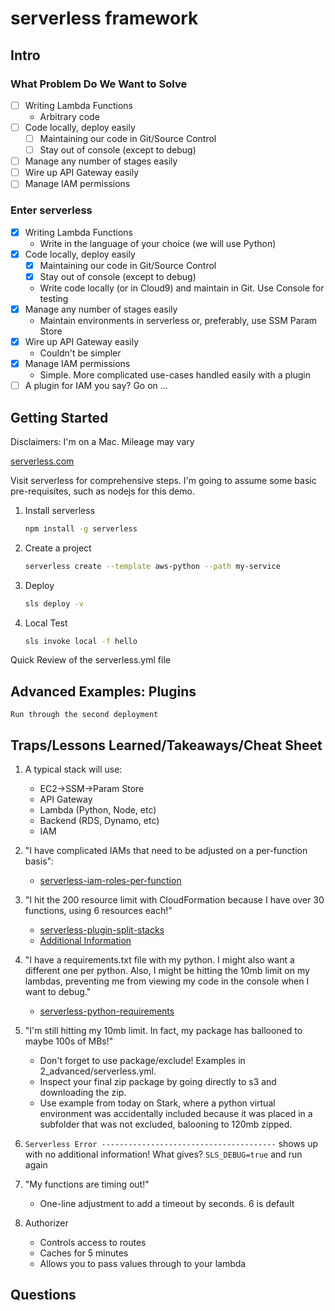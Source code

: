# serverless framework

## Intro

### What Problem Do We Want to Solve

- [ ] Writing Lambda Functions
  - Arbitrary code
- [ ] Code locally, deploy easily
  - [ ] Maintaining our code in Git/Source Control
  - [ ] Stay out of console (except to debug)
- [ ] Manage any number of stages easily
- [ ] Wire up API Gateway easily
- [ ] Manage IAM permissions

### Enter serverless

- [x] Writing Lambda Functions
  - Write in the language of your choice (we will use Python)
- [x] Code locally, deploy easily
  - [x] Maintaining our code in Git/Source Control
  - [x] Stay out of console (except to debug)
  - Write code locally (or in Cloud9) and maintain in Git. Use Console for testing
- [x] Manage any number of stages easily
  - Maintain environments in serverless or, preferably, use SSM Param Store
- [x] Wire up API Gateway easily
  - Couldn't be simpler
- [x] Manage IAM permissions
  - Simple. More complicated use-cases handled easily with a plugin
- [ ] A plugin for IAM you say? Go on ...

## Getting Started

Disclaimers: I'm on a Mac. Mileage may vary

[serverless.com](serverless.com)

Visit serverless for comprehensive steps. I'm going to assume some basic pre-requisites, such as nodejs for this demo.

1. Install serverless
    ```bash
    npm install -g serverless
    ```
2. Create a project
    ```bash
    serverless create --template aws-python --path my-service
    ```
3. Deploy
    ```bash
    sls deploy -v
    ```
4. Local Test
    ```bash
    sls invoke local -f hello
    ```

Quick Review of the serverless.yml file

## Advanced Examples: Plugins

    Run through the second deployment

## Traps/Lessons Learned/Takeaways/Cheat Sheet

1. A typical stack will use:
    - EC2->SSM->Param Store
    - API Gateway
    - Lambda (Python, Node, etc)
    - Backend (RDS, Dynamo, etc)
    - IAM
2. "I have complicated IAMs that need to be adjusted on a per-function basis":
    - [serverless-iam-roles-per-function](https://www.npmjs.com/package/serverless-iam-roles-per-function)
3. "I hit the 200 resource limit with CloudFormation because I have over 30 functions, using 6 resources each!"
    - [serverless-plugin-split-stacks](https://www.npmjs.com/package/serverless-plugin-split-stacks)
    - [Additional Information](https://serverless.com/blog/serverless-workaround-cloudformation-200-resource-limit/)
4. "I have a requirements.txt file with my python. I might also want a different one per python. Also, I might be hitting the 10mb limit on my lambdas, preventing me from viewing my code in the console when I want to debug."
    - [serverless-python-requirements](https://www.npmjs.com/package/serverless-python-requirements)

5. "I'm still hitting my 10mb limit. In fact, my package has ballooned to maybe 100s of MBs!"
    - Don't forget to use package/exclude! Examples in 2_advanced/serverless.yml.
    - Inspect your final zip package by going directly to s3 and downloading the zip.
    - Use example from today on Stark, where a python virtual environment was accidentally included because it was placed in a subfolder that was not excluded, balooning to 120mb zipped.

6. `Serverless Error ---------------------------------------` shows up with no additional information! What gives?
    `SLS_DEBUG=true` and run again

7. "My functions are timing out!"
    - One-line adjustment to add a timeout by seconds. 6 is default

8. Authorizer
    - Controls access to routes
    - Caches for 5 minutes
    - Allows you to pass values through to your lambda

## Questions